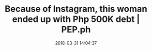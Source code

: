 ---
date: 2018-03-31 14:04:37
link:
  source: pocket
  source_url: https://getpocket.com
  text: Because of Instagram, this woman ended up with Php 500K debt | PEP.ph
  url: https://www.pep.ph/lifestyle/lifestyle/37194/because-of-instagram-this-woman-ended-up-withphp-500k-debt
slug: because-of-instagram-this-woman-ended-up-with-php-500k-debt-pep-ph
source: pocket
title: Because of Instagram, this woman ended up with Php 500K debt | PEP.ph
---
